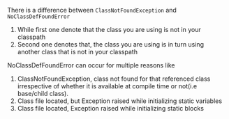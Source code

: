 There is a difference between `ClassNotFoundException` and `NoClassDefFoundError`

1. While first one denote that the class you are using is not in your classpath
2. Second one denotes that, the class you are using is in turn using another class that is not in your classpath


NoClassDefFoundError can occur for multiple reasons like

1. ClassNotFoundException, class not found for that referenced class irrespective of whether it is available at compile time or not(i.e base/child class).
2. Class file located, but Exception raised while initializing static variables
3. Class file located, Exception raised while initializing static blocks 